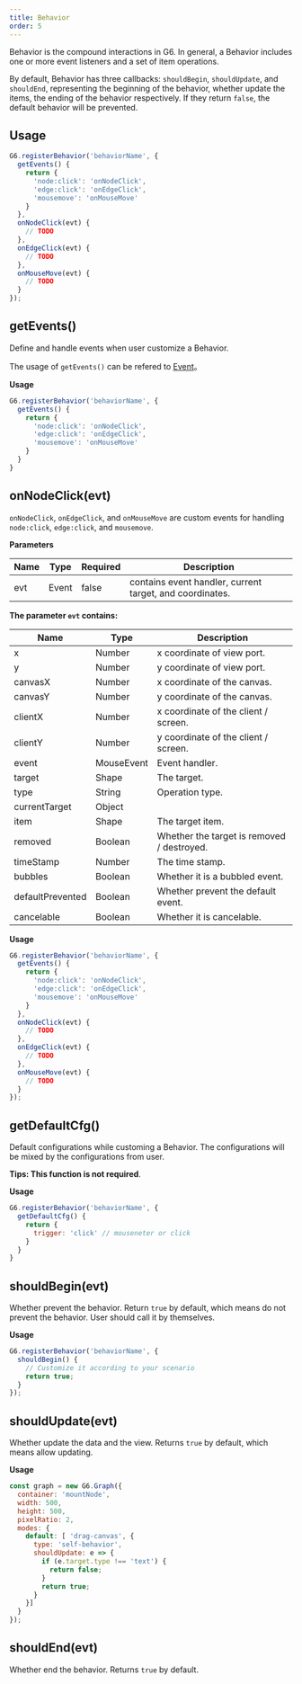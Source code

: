 ```yaml
---
title: Behavior
order: 5
---
```


Behavior is the compound interactions in G6. In general, a Behavior includes one or more event listeners and a set of item operations.

By default, Behavior has three callbacks: `shouldBegin`, `shouldUpdate`, and `shouldEnd`, representing the beginning of the behavior, whether update the items, the ending of the behavior respectively. If they return `false`, the default behavior will be prevented.

## Usage
```javascript
G6.registerBehavior('behaviorName', {
  getEvents() {
    return {
      'node:click': 'onNodeClick',
      'edge:click': 'onEdgeClick',
      'mousemove': 'onMouseMove'
    }
  },
  onNodeClick(evt) {
  	// TODO
  },
  onEdgeClick(evt) {
  	// TODO
  },
  onMouseMove(evt) {
  	// TODO
  }
});
```

## getEvents()
Define and handle events when user customize a Behavior.

The usage of `getEvents()` can be refered to [Event](./Event)。

**Usage**
```javascript
G6.registerBehavior('behaviorName', {
  getEvents() {
    return {
      'node:click': 'onNodeClick',
      'edge:click': 'onEdgeClick',
      'mousemove': 'onMouseMove'
    }
  }
}
```

## onNodeClick(evt)
`onNodeClick`, `onEdgeClick`, and `onMouseMove` are custom events for handling `node:click`, `edge:click`, and `mousemove`.

**Parameters**

| Name | Type | Required | Description |
| --- | --- | --- | --- |
| evt | Event | false | contains event handler, current target, and coordinates. |

**The parameter `evt` contains:**

| Name | Type | Description |
| --- | --- | --- |
| x | Number | x coordinate of view port. |
| y | Number | y coordinate of view port. |
| canvasX | Number | x coordinate of the canvas. |
| canvasY | Number | y coordinate of the canvas. |
| clientX | Number | x coordinate of the client / screen. |
| clientY | Number | y coordinate of the client / screen. |
| event | MouseEvent | Event handler. |
| target | Shape | The target. |
| type | String | Operation type. |
| currentTarget | Object |  |
| item | Shape | The target item. |
| removed | Boolean | Whether the target is removed / destroyed. |
| timeStamp | Number | The time stamp. |
| bubbles | Boolean | Whether it is a bubbled event. |
| defaultPrevented | Boolean | Whether prevent the default event. |
| cancelable | Boolean | Whether it is cancelable. |


**Usage**
```javascript
G6.registerBehavior('behaviorName', {
  getEvents() {
    return {
      'node:click': 'onNodeClick',
      'edge:click': 'onEdgeClick',
      'mousemove': 'onMouseMove'
    }
  },
  onNodeClick(evt) {
  	// TODO
  },
  onEdgeClick(evt) {
  	// TODO
  },
  onMouseMove(evt) {
  	// TODO
  }
});
```

## getDefaultCfg()
Default configurations while customing a Behavior. The configurations will be mixed by the configurations from user.

**Tips: This function is not required**.

**Usage**
```javascript
G6.registerBehavior('behaviorName', {
  getDefaultCfg() {
    return {
      trigger: 'click' // mouseneter or click
    }
  }
}
```

## shouldBegin(evt)
Whether prevent the behavior. Return `true` by default, which means do not prevent the behavior. User should call it by themselves.

**Usage**
```javascript
G6.registerBehavior('behaviorName', {
  shouldBegin() {
    // Customize it according to your scenario
    return true;
  }
});
```

## shouldUpdate(evt)
Whether update the data and the view. Returns `true` by default, which means allow updating. 

**Usage**
```javascript
const graph = new G6.Graph({
  container: 'mountNode',
  width: 500,
  height: 500,
  pixelRatio: 2,
  modes: {
    default: [ 'drag-canvas', {
      type: 'self-behavior',
      shouldUpdate: e => {
        if (e.target.type !== 'text') {
          return false;
        }
        return true;
      }
    }]
  }
});
```

## shouldEnd(evt)
Whether end the behavior. Returns `true` by default.
